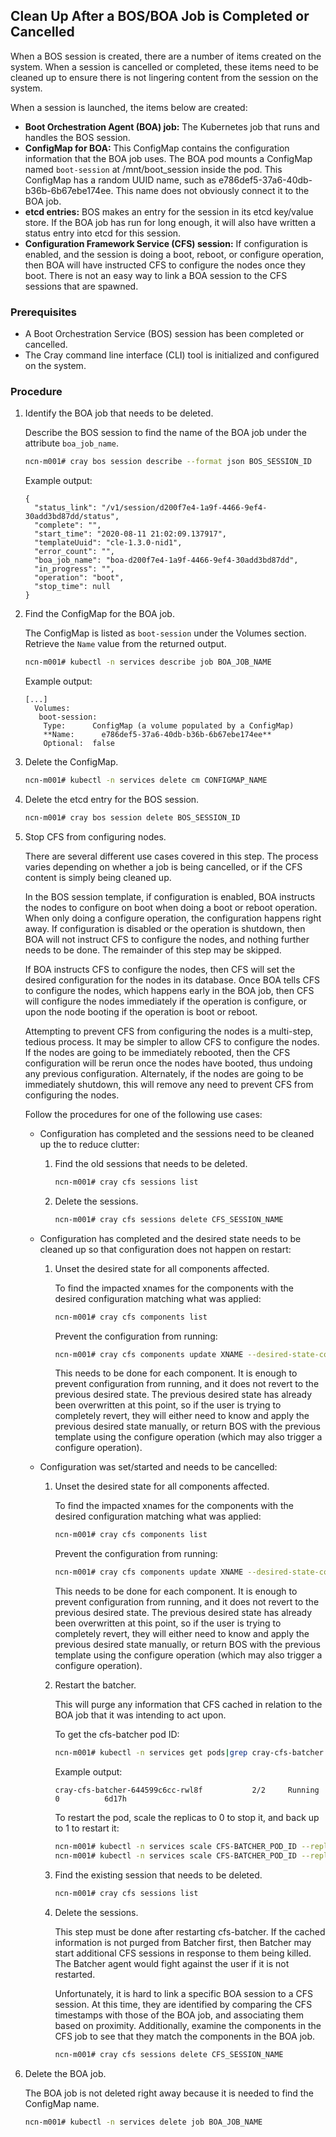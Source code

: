 ## Clean Up After a BOS/BOA Job is Completed or Cancelled

When a BOS session is created, there are a number of items created on the system. When a session is cancelled or completed, these items need to be cleaned up to ensure there is not lingering content from the session on the system.

When a session is launched, the items below are created:

-   **Boot Orchestration Agent \(BOA\) job:** The Kubernetes job that runs and handles the BOS session.
-   **ConfigMap for BOA:** This ConfigMap contains the configuration information that the BOA job uses. The BOA pod mounts a ConfigMap named `boot-session` at /mnt/boot\_session inside the pod. This ConfigMap has a random UUID name, such as e786def5-37a6-40db-b36b-6b67ebe174ee. This name does not obviously connect it to the BOA job.
-   **etcd entries:** BOS makes an entry for the session in its etcd key/value store. If the BOA job has run for long enough, it will also have written a status entry into etcd for this session.
-   **Configuration Framework Service \(CFS\) session:** If configuration is enabled, and the session is doing a boot, reboot, or configure operation, then BOA will have instructed CFS to configure the nodes once they boot. There is not an easy way to link a BOA session to the CFS sessions that are spawned.


### Prerequisites

-   A Boot Orchestration Service \(BOS\) session has been completed or cancelled.
-   The Cray command line interface \(CLI\) tool is initialized and configured on the system.


### Procedure

1.  Identify the BOA job that needs to be deleted.

    Describe the BOS session to find the name of the BOA job under the attribute `boa_job_name`.

    ```bash
    ncn-m001# cray bos session describe --format json BOS_SESSION_ID
    ```

    Example output:

    ```
    {
      "status_link": "/v1/session/d200f7e4-1a9f-4466-9ef4-30add3bd87dd/status",
      "complete": "",
      "start_time": "2020-08-11 21:02:09.137917",
      "templateUuid": "cle-1.3.0-nid1",
      "error_count": "",
      "boa_job_name": "boa-d200f7e4-1a9f-4466-9ef4-30add3bd87dd",
      "in_progress": "",
      "operation": "boot",
      "stop_time": null
    }

    ```

2.  Find the ConfigMap for the BOA job.

    The ConfigMap is listed as `boot-session` under the Volumes section. Retrieve the `Name` value from the returned output.

    ```bash
    ncn-m001# kubectl -n services describe job BOA_JOB_NAME
    ```

    Example output:

    ```
    [...]
      Volumes:
       boot-session:
        Type:      ConfigMap (a volume populated by a ConfigMap)
        **Name:      e786def5-37a6-40db-b36b-6b67ebe174ee**
        Optional:  false
    ```

3.  Delete the ConfigMap.

    ```bash
    ncn-m001# kubectl -n services delete cm CONFIGMAP_NAME
    ```

4.  Delete the etcd entry for the BOS session.

    ```bash
    ncn-m001# cray bos session delete BOS_SESSION_ID
    ```

5.  Stop CFS from configuring nodes.

    There are several different use cases covered in this step. The process varies depending on whether a job is being cancelled, or if the CFS content is simply being cleaned up.

    In the BOS session template, if configuration is enabled, BOA instructs the nodes to configure on boot when doing a boot or reboot operation. When only doing a configure operation, the configuration happens right away. If configuration is disabled or the operation is shutdown, then BOA will not instruct CFS to configure the nodes, and nothing further needs to be done. The remainder of this step may be skipped.

    If BOA instructs CFS to configure the nodes, then CFS will set the desired configuration for the nodes in its database. Once BOA tells CFS to configure the nodes, which happens early in the BOA job, then CFS will configure the nodes immediately if the operation is configure, or upon the node booting if the operation is boot or reboot.

    Attempting to prevent CFS from configuring the nodes is a multi-step, tedious process. It may be simpler to allow CFS to configure the nodes. If the nodes are going to be immediately rebooted, then the CFS configuration will be rerun once the nodes have booted, thus undoing any previous configuration. Alternately, if the nodes are going to be immediately shutdown, this will remove any need to prevent CFS from configuring the nodes.

    Follow the procedures for one of the following use cases:

    -   Configuration has completed and the sessions need to be cleaned up the to reduce clutter:
        1.  Find the old sessions that needs to be deleted.

            ```bash
            ncn-m001# cray cfs sessions list
            ```

        2.  Delete the sessions.

            ```bash
            ncn-m001# cray cfs sessions delete CFS_SESSION_NAME
            ```

    -   Configuration has completed and the desired state needs to be cleaned up so that configuration does not happen on restart:
        1.  Unset the desired state for all components affected.

            To find the impacted xnames for the components with the desired configuration matching what was applied:

            ```bash
            ncn-m001# cray cfs components list
            ```

            Prevent the configuration from running:

            ```bash
            ncn-m001# cray cfs components update XNAME --desired-state-commit
            ```

            This needs to be done for each component. It is enough to prevent configuration from running, and it does not revert to the previous desired state. The previous desired state has already been overwritten at this point, so if the user is trying to completely revert, they will either need to know and apply the previous desired state manually, or return BOS with the previous template using the configure operation \(which may also trigger a configure operation\).

    -   Configuration was set/started and needs to be cancelled:
        1.  Unset the desired state for all components affected.

            To find the impacted xnames for the components with the desired configuration matching what was applied:

            ```bash
            ncn-m001# cray cfs components list
            ```

            Prevent the configuration from running:

            ```bash
            ncn-m001# cray cfs components update XNAME --desired-state-commit
            ```

            This needs to be done for each component. It is enough to prevent configuration from running, and it does not revert to the previous desired state. The previous desired state has already been overwritten at this point, so if the user is trying to completely revert, they will either need to know and apply the previous desired state manually, or return BOS with the previous template using the configure operation \(which may also trigger a configure operation\).

        2.  Restart the batcher.

            This will purge any information that CFS cached in relation to the BOA job that it was intending to act upon.

            To get the cfs-batcher pod ID:

            ```bash
            ncn-m001# kubectl -n services get pods|grep cray-cfs-batcher
            ```

            Example output:

            ```
            cray-cfs-batcher-644599c6cc-rwl8f           2/2     Running             0          6d17h
            ```

            To restart the pod, scale the replicas to 0 to stop it, and back up to 1 to restart it:

            ```bash
            ncn-m001# kubectl -n services scale CFS-BATCHER_POD_ID --replicas=0
            ncn-m001# kubectl -n services scale CFS-BATCHER_POD_ID --replicas=1
            ```

        3.  Find the existing session that needs to be deleted.

            ```bash
            ncn-m001# cray cfs sessions list
            ```

        4.  Delete the sessions.

            This step must be done after restarting cfs-batcher. If the cached information is not purged from Batcher first, then Batcher may start additional CFS sessions in response to them being killed. The Batcher agent would fight against the user if it is not restarted.

            Unfortunately, it is hard to link a specific BOA session to a CFS session. At this time, they are identified by comparing the CFS timestamps with those of the BOA job, and associating them based on proximity. Additionally, examine the components in the CFS job to see that they match the components in the BOA job.

            ```bash
            ncn-m001# cray cfs sessions delete CFS_SESSION_NAME
            ```

6.  Delete the BOA job.

    The BOA job is not deleted right away because it is needed to find the ConfigMap name.

    ```bash
    ncn-m001# kubectl -n services delete job BOA_JOB_NAME
    ```

